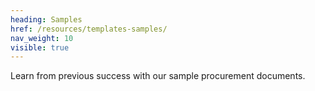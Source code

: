 ```yaml
---
heading: Samples
href: /resources/templates-samples/
nav_weight: 10
visible: true
---
```


Learn from previous success with our sample procurement documents.
